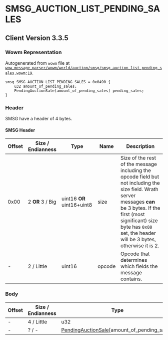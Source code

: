# SMSG_AUCTION_LIST_PENDING_SALES

## Client Version 3.3.5

### Wowm Representation

Autogenerated from `wowm` file at [`wow_message_parser/wowm/world/auction/smsg/smsg_auction_list_pending_sales.wowm:19`](https://github.com/gtker/wow_messages/tree/main/wow_message_parser/wowm/world/auction/smsg/smsg_auction_list_pending_sales.wowm#L19).
```rust,ignore
smsg SMSG_AUCTION_LIST_PENDING_SALES = 0x0490 {
    u32 amount_of_pending_sales;
    PendingAuctionSale[amount_of_pending_sales] pending_sales;
}
```
### Header

SMSG have a header of 4 bytes.

#### SMSG Header

| Offset | Size / Endianness | Type   | Name   | Description |
| ------ | ----------------- | ------ | ------ | ----------- |
| 0x00   | 2 **OR** 3 / Big           | uint16 **OR** uint16+uint8 | size | Size of the rest of the message including the opcode field but not including the size field. Wrath server messages **can** be 3 bytes. If the first (most significant) size byte has `0x80` set, the header will be 3 bytes, otherwise it is 2.|
| -      | 2 / Little| uint16 | opcode | Opcode that determines which fields the message contains. |

### Body

| Offset | Size / Endianness | Type | Name | Description | Comment |
| ------ | ----------------- | ---- | ---- | ----------- | ------- |
| - | 4 / Little | u32 | amount_of_pending_sales |  |  |
| - | ? / - | [PendingAuctionSale](pendingauctionsale.md)[amount_of_pending_sales] | pending_sales |  |  |


